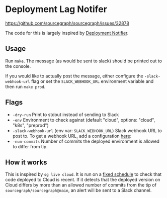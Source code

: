 # Deployment Lag Notifer
https://github.com/sourcegraph/sourcegraph/issues/32878

The code for this is largely inspired by [Deployment Notifier](../deployment-notifer/README.md).

## Usage
Run `make`. The message (as would be sent to slack) should be printed out to the console.

If you would like to actually post the message, either configure the `-slack-webhook-url` flag or set the `SLACK_WEBHOOK_URL` environment variable and then run `make prod`.

## Flags

* `-dry-run` Print to stdout instead of sending to Slack
* `-env` Environment to check against (default "cloud", options: "cloud", "k8s", "preprod")
* `-slack-webhook-url` (env var: `SLACK_WEBHOOK_URL`) Slack webhook URL to post to. To get a webhook URL, add a configuration [here](https://sourcegraph.slack.com/apps/A0F7XDUAZ-incoming-webhooks?tab=settings&next_id=0):
* `-num-commits` Number of commits the deployed environment is allowed to differ from tip.

## How it works
This is inspired by `sg live cloud`. It is run on a [fixed schedule]() to check that code deployed to Cloud is recent. If it detects that the deployed version on Cloud differs by more than an allowed number of commits from the tip of `sourcegraph/sourcegraph@main`, an alert will be sent to a Slack channel.
